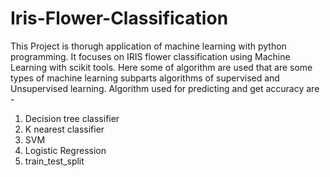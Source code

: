 # Iris-Flower-Classification

This Project is thorugh application of machine learning with python programming. It focuses on IRIS flower classification using Machine Learning with scikit tools. Here some of algorithm are used that are some types of machine learning subparts algorithms of supervised and Unsupervised learning. Algorithm used for predicting and get accuracy are -

1. Decision tree classifier
2. K nearest classifier
3. SVM
4. Logistic Regression
5. train_test_split 
